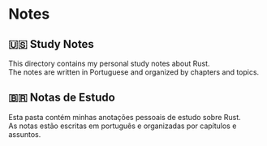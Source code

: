 # Notes

## 🇺🇸 **Study Notes**
This directory contains my personal study notes about Rust.  
The notes are written in Portuguese and organized by chapters and topics.

## 🇧🇷 **Notas de Estudo**
Esta pasta contém minhas anotações pessoais de estudo sobre Rust.  
As notas estão escritas em português e organizadas por capítulos e assuntos.